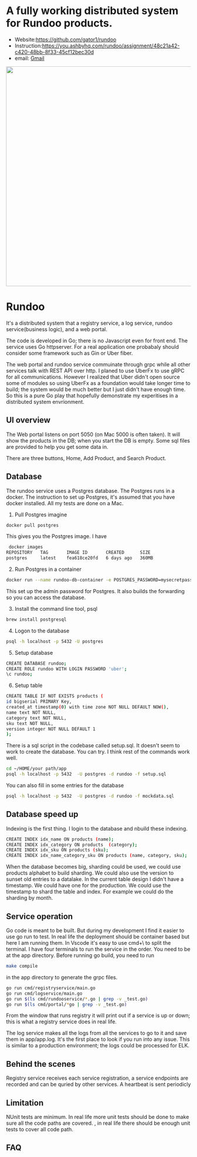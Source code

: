 A fully working distributed system for Rundoo products.
============================

- Website:https://github.com/gator1/rundoo
- Instruction:https://you.ashbyhq.com/rundoo/assignment/48c21a42-c420-48bb-8f33-45cf12bec30d
- email: [Gmail](hilovegators@gmail.com)

<img src="https://go.dev/blog/go-brand/Go-Logo/PNG/Go-Logo_Aqua.png" width="600px">

# Rundoo

It's a distributed system that a registry service, a log service, rundoo service(business logic), and a web portal. 

The code is developed in Go; there is no Javascript even for front end. 
The service uses Go httpserver. For a real application one probabaly should consider
some framework such as Gin or Uber fiber. 

The web portal and rundoo service commuinate through grpc while all other services talk with REST API over http. 
I planed to use UberFx to use gRPC for all communications. However I realized that Uber didn't open source some of modules
so using UberFx as a foundation would take longer time to build; the system would be much better but I just didn't have enough time. 
So this is a pure Go play that hopefully demonstrate my experitises in a distributed system envrionment. 


## UI overview

The Web portal listens on port 5050 (on Mac 5000 is often taken). It will show the products in the DB; when you start the DB is empty. Some sql files are provided to help you get some data in. 

There are three buttons, Home, Add Product, and Search Product. 

## Database

The rundoo service uses a Postgres database. The Postgres runs in a docker.  The instruction to set up Postgres, it's assumed that you have docker installed. All my tests are done on a Mac. 

1. Pull Postgres imagine
```sh
docker pull postgres
```
This gives you the Postgres image. I have 
```sh
 docker images
REPOSITORY   TAG       IMAGE ID       CREATED      SIZE
postgres     latest    fea618ce20fd   6 days ago   360MB
```

2. Run Postgres in a container

```sh
docker run --name rundoo-db-container -e POSTGRES_PASSWORD=mysecretpassword -d -p 5432:5432 postgres 
```
This set up the admin password for Postgres. It also builds the forwarding so you can access the database. 

3. Install the command line tool, psql
```sh
brew install postgresql
```

4. Logon to the database
```sh
psql -h localhost -p 5432 -U postgres
```

5. Setup database 
```sh
CREATE DATABASE rundoo; 
CREATE ROLE rundoo WITH LOGIN PASSWORD 'uber';
\c rundoo;
```

6. Setup table
```sh
CREATE TABLE IF NOT EXISTS products (
id bigserial PRIMARY Key,
created_at timestamp(0) with time zone NOT NULL DEFAULT NOW(),
name text NOT NULL,
category text NOT NULL,
sku text NOT NULL,
version integer NOT NULL DEFAULT 1
);
```

There is a sql script in the codebase called setup.sql. It doesn't seem to work to create the database. You can try. I think rest of the commands work well. 
```sh
cd ~/HOME/your path/app
psql -h localhost -p 5432  -U postgres -d rundoo -f setup.sql
```
You can also fill in some entries for the database
```sh
psql -h localhost -p 5432  -U postgres -d rundoo -f mockdata.sql
```


## Database speed up

Indexing is the first thing. I login to the database and nbuild these indexing. 
```sh
CREATE INDEX idx_name ON products (name);
CREATE INDEX idx_category ON products  (category);
CREATE INDEX idx_sku ON products (sku);
CREATE INDEX idx_name_category_sku ON products (name, category, sku);
```

When the database becomes big, sharding could be used, we could use products alphabet to build sharding. 
We could also use the version to sunset old entries to a datalake. In the current table design I didn't have a timestamp. We could have one for the production. We could use the timestamp to shard the table and index. For example we could do the sharding by month. 

## Service operation
Go code is meant to be built. But during my development I find it easier to use go run to test. In real life the deployment should be container based but here I am running them. In Vscode it's easy to use cmd+\ to split the terminal. I have four terminals to run the service in the order. You need to be at the app directory. Before running go build, you need to run 
```sh
make compile
```
in the app directory to generate the grpc files. 

```sh
go run cmd/registryservice/main.go
go run cmd/logservice/main.go
go run $(ls cmd/rundooservice/*.go | grep -v _test.go)
go run $(ls cmd/portal/*go | grep -v _test.go)
```

From the window that runs registry it will print out if a service is up or down; this is what a registry service does in real life. 

The log service makes all the logs from all the services to go to it and save them in app/app.log. It's the first place to look if you run into any issue. This is similar to a production environment; the logs could be processed for ELK. 


## Behind the scenes 
Registry service receives each service registration, a service endpoints are recorded and can be quried by other services. A heartbeat is sent periodicly  


## Limitation

NUnit tests are minimum. In real life more unit tests should be done to make sure all the code paths are covered. 
, in real life there should be enough unit tests to cover all code path. 



## FAQ

